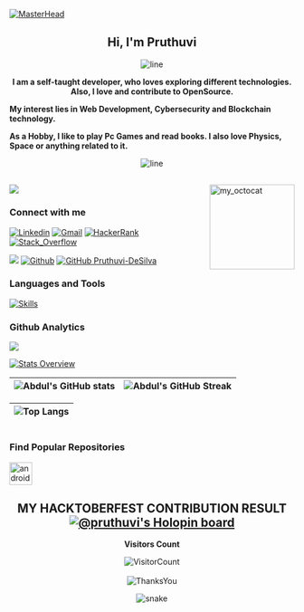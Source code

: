 [![MasterHead](https://raw.githubusercontent.com/Asmit2952/Asmit2952/master/src/header_.png)](https://pruthuvide.github.io/)



<div align="Center">

<h2 style = "text-align: center;"><strong>Hi, I'm Pruthuvi</strong></h2>


![line](https://user-images.githubusercontent.com/57281769/139474820-48edd3b4-3025-4ac6-abd0-d1c9b4fb2b5f.png)


<p style = "text-align: center;"><strong>
	I am a self-taught developer, who loves exploring different technologies. 
	Also, I love and contribute to OpenSource. 
</strong>
</p>
<p style = "text-align: left;"><strong>
	My interest lies in Web Development, Cybersecurity and Blockchain technology.
</strong>
</p>
<p style = "text-align: left;"><strong>
	As a Hobby, I like to play Pc Games and read books. I also love Physics, Space or anything related to it.
</strong>
</p>






![line](https://user-images.githubusercontent.com/57281769/139475005-b358700b-01ff-4f84-8fcd-dcbe8743b12d.png)


</div>







##



<a href="https://app.daily.dev/pruthuvide"><img src = "https://api.daily.dev/devcards/a071628ccdd5498490954a312fd28238.png?r=zzs" align = "right" alt="my_octocat" width=150px></a>




<p align="left">
    <img src="https://github-profile-trophy.vercel.app/?username=pruthuvide&theme=radical" >   
</p>       
 

<h3 align="left">Connect with me</h3>

<!-- Your badges -->
[![Linkedin](https://img.shields.io/badge/-Pruthuvi_DeSilva-blue?style=flat&logo=Linkedin&logoColor=white)](https://www.linkedin.com/in/pruthuvide/)
[![Gmail](https://img.shields.io/badge/-Pruthuvi_DeSilva-c14438?style=flat&logo=Gmail&logoColor=white)](mailto:pruthuvidesilva@gmail.com)
[![HackerRank](https://img.shields.io/badge/-Pruthuvi_DeSilva-islamicgreen?style=flat&logo=HackerRank&logoColor=black)](https://www.hackerrank.com/pruthuvide)
[![Stack_Overflow](https://img.shields.io/badge/-Pruthuvi_DeSilva-orange?style=flat&logo=StackOverflow&logoColor=white)](https://stackoverflow.com/users/15095374/pruthuvide)
<!-- Profile View Count and GitStats -->
![](https://komarev.com/ghpvc/?username=pruthuvide&style=flat)
[![Github](https://img.shields.io/badge/-Pruthuvi_DeSilva-black?style=flat&labelColor=black&logo=github&logoColor=white)](https://gitstats.me/pruthuvide)
[![GitHub Pruthuvi-DeSilva](https://img.shields.io/github/followers/PruthuviDe?label=follow&style=social)](https://github.com/pruthuvide) 

<h3 align="left">Languages and Tools</h3>
<p align="left"> 

[![Skills](https://skillicons.dev/icons?i=c,cpp,java,cs,androidstudio,arduino,javascript,bootstrap,nodejs,react,py,cs,html,css,azure,aws,heroku,cloudflare,mongodb,mysql,github,git,linux,bash,vscode,unity,visualstudio&theme=light)](https://pruthuvide.github.io/)
</p>



### Github Analytics

<p align="left">
  <img src="https://github-profile-summary-cards.vercel.app/api/cards/profile-details?username=pruthuvide&theme=dracula&hide_border=true" />
</p>

<a href='https://github.com/rahul-jha98/github-stats-transparent'>
  
![Stats Overview](https://raw.githubusercontent.com/pruthuvide/github-stats-transparent/output/generated/overview.svg)

</a>

| ![Abdul's GitHub stats](https://github-readme-stats.vercel.app/api?username=pruthuvide&show_icons=true&theme=city_lights) | ![Abdul's GitHub Streak](https://github-readme-streak-stats.herokuapp.com/?user=pruthuvide&theme=city-lights) |
| :---: | :---: |

| ![Top Langs](https://github-readme-stats.vercel.app/api/top-langs/?username=pruthuvide&theme=city_lights) |
| :---: |

#

### Find Popular Repositories

<a href="https://t.me/s/github_repositories" target="_blank" rel="noreferrer"> <img src="https://user-images.githubusercontent.com/49933115/139837223-bf23d3a9-4638-4e17-994a-ac8678d5f517.png" alt="android" width="40" height="40"/> </a>

##

<div align = "center">
	
	
## MY HACKTOBERFEST CONTRIBUTION RESULT[![@pruthuvi's Holopin board](https://holopin.me/pruthuvide)](https://holopin.io/@pruthuvide)
	
 
**Visitors Count**  

![VisitorCount](https://profile-counter.glitch.me/{pruthuvide}/count.svg)
<br><br>![ThanksYou](https://img.shields.io/badge/🙏Thank_You_For_Spending_a_Moment_On_My_Profile,_Happy_Coding,_All_The_Very_Best-dodgerred.svg?style=for-the-badge)
</div>

<p align="center">
  <img src="https://github.com/akshitagupta15june/akshitagupta15june/blob/output/github-contribution-grid-snake.svg" alt="snake"></center>
</p>
